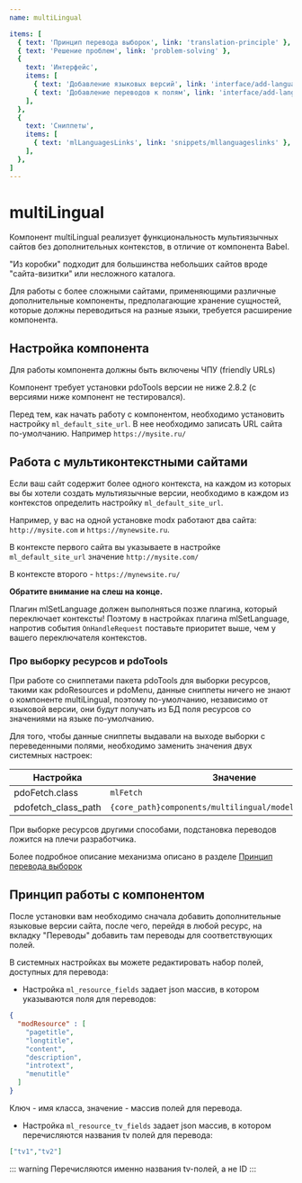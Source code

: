 ```yaml
---
name: multiLingual

items: [
  { text: 'Принцип перевода выборок', link: 'translation-principle' },
  { text: 'Решение проблем', link: 'problem-solving' },
  {
    text: 'Интерфейс',
    items: [
      { text: 'Добавление языковых версий', link: 'interface/add-language' },
      { text: 'Добавление переводов к полям', link: 'interface/add-language-field' },
    ],
  },
  {
    text: 'Сниппеты',
    items: [
      { text: 'mlLanguagesLinks', link: 'snippets/mllanguageslinks' },
    ],
  },
]
---
```

# multiLingual

Компонент multiLingual реализует функциональность мультиязычных сайтов без дополнительных контекстов, в отличие от компонента Babel.

"Из коробки" подходит для большинства небольших сайтов вроде "сайта-визитки" или несложного каталога.

Для работы с более сложными сайтами, применяющими различные дополнительные компоненты, предполагающие хранение сущностей, которые должны переводиться на разные языки, требуется расширение компонента.

## Настройка компонента

Для работы компонента должны быть включены ЧПУ (friendly URLs)

Компонент требует установки pdoTools версии не ниже 2.8.2 (с версиями ниже компонент не тестировался).

Перед тем, как начать работу с компонентом, необходимо установить настройку `ml_default_site_url`.
В нее необходимо записать URL сайта по-умолчанию. Например `https://mysite.ru/`

## Работа с мультиконтекстными сайтами

Если ваш сайт содержит более одного контекста, на каждом из которых вы бы хотели создать мультиязычные версии, необходимо в каждом из контекстов определить настройку `ml_default_site_url`.

Например, у вас на одной установке modx работают два сайта: `http://mysite.com` и `https://mynewsite.ru`.

В контексте первого сайта вы указываете в настройке `ml_default_site_url` значение `http://mysite.com/`

В контексте второго - `https://mynewsite.ru/`

**Обратите внимание на слеш на конце.**

Плагин mlSetLanguage должен выполняться позже плагина, который переключает контексты! Поэтому в настройках плагина mlSetLanguage, напротив события `OnHandleRequest` поставьте приоритет выше, чем у вашего переключателя контекстов.

### Про выборку ресурсов и pdoTools

При работе со сниппетами пакета pdoTools для выборки ресурсов, такими как pdoResources и pdoMenu, данные сниппеты ничего не знают о компоненте multiLingual, поэтому по-умолчанию, независимо от языковой версии, они будут получать из БД поля ресурсов со значениями на языке по-умолчанию.

Для того, чтобы данные сниппеты выдавали на выходе выборки с переведенными полями, необходимо заменить значения двух системных настроек:

| Настройка           | Значение                                                 |
| ------------------- | -------------------------------------------------------- |
| pdoFetch.class      | `mlFetch`                                                |
| pdofetch_class_path | `{core_path}components/multilingual/model/multilingual/` |

При выборке ресурсов другими способами, подстановка переводов ложится на плечи разработчика.

Более подробное описание механизма описано в разделе [Принцип перевода выборок][1]

## Принцип работы с компонентом

После установки вам необходимо сначала добавить дополнительные языковые версии сайта, после чего, перейдя в любой ресурс, на вкладку
"Переводы" добавить там переводы для соответствующих полей.

В системных настройках вы можете редактировать набор полей, доступных для перевода:

* Настройка `ml_resource_fields` задает json массив, в котором указываются поля для переводов:

```json
{
  "modResource" : [
    "pagetitle",
    "longtitle",
    "content",
    "description",
    "introtext",
    "menutitle"
  ]
}
```

Ключ - имя класса, значение - массив полей для перевода.

- Настройка `ml_resource_tv_fields` задает json массив, в котором перечисляются названия tv полей для перевода:

```json
["tv1","tv2"]
```

::: warning
Перечисляются именно названия tv-полей, а не ID
:::

[1]:/components/multilingual/translation-principle
